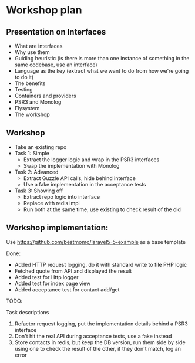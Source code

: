 # Workshop plan

## Presentation on Interfaces
- What are interfaces
- Why use them
- Guiding heuristic (is there is more than one instance of something in the same codebase, use an interface)
- Language as the key (extract what we want to do from how we're going to do it)
- The benefits
- Testing
- Containers and providers
- PSR3 and Monolog
- Flysystem
- The workshop

## Workshop 
- Take an existing repo
- Task 1: Simple
	- Extract the logger logic and wrap in the PSR3 interfaces 
	- Swap the implementation with Monolog
- Task 2: Advanced
	- Extract Guzzle API calls, hide behind interface
	- Use a fake implementation in the acceptance tests
- Task 3: Showing off
	- Extract repo logic into interface
	- Replace with redis impl
	- Run both at the same time, use existing to check result of the old

## Workshop implementation:
Use https://github.com/bestmomo/laravel5-5-example as a base template

Done: 
- Added HTTP request logging, do it with standard write to file PHP logic
- Fetched quote from API and displayed the result
- Added test for Http logger
- Added test for index page view
- Added acceptance test for contact add/get


TODO:

Task descriptions
1. Refactor request logging, put the implementation details behind a PSR3 interface
2. Don't hit the real API during acceptance tests, use a fake instead
3. Store contacts in redis, but keep the DB version, run them side by side using one to check the result of the other, if they don't match, log an error